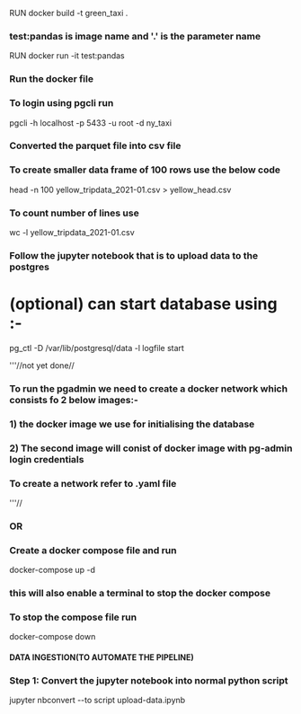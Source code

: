 RUN 
docker build -t green_taxi .

### test:pandas is image name and '.' is the parameter name

RUN 
docker run -it test:pandas
### Run the docker file 

### To login using pgcli run
pgcli -h localhost -p 5433 -u root -d ny_taxi


### Converted the parquet file into csv file
### To create smaller data frame of 100 rows use the below code

head -n 100 yellow_tripdata_2021-01.csv > yellow_head.csv

### To count number of lines use 
wc -l yellow_tripdata_2021-01.csv

### Follow the jupyter notebook that is to upload data to the postgres


# (optional) can start database using :-
pg_ctl -D /var/lib/postgresql/data -l logfile start

'''//not yet done//
### To run the pgadmin we need to create a docker network which consists fo 2 below images:-
### 1) the docker image we use for initialising the database 
### 2) The second image will conist of docker image with pg-admin login credentials
### To create a network refer to .yaml file
'''//

### OR 


### Create a docker compose file and run
docker-compose up -d
### this will also enable a terminal to stop the docker compose 

### To stop the compose file run
docker-compose down


#### DATA INGESTION(TO AUTOMATE THE PIPELINE)
### Step 1: Convert the jupyter notebook into normal python script
jupyter nbconvert --to script upload-data.ipynb